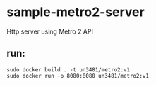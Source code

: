 # sample-metro2-server
Http server using Metro 2 API

## run:
```
sudo docker build . -t un3481/metro2:v1
sudo docker run -p 8080:8080 un3481/metro2:v1
```